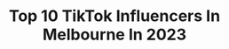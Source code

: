 ---
title: Top 10 TikTok Influencers In Melbourne In 2023
description: >-
  Find top TikTok influencers in Melbourne in 2023. Most popular hashtags: #fyp #melbourne #foryou.
platform: TikTok
hits: 450
text_top: Identify the best TikTok accounts on inBeat.
text_bottom: inBeat aggregates 450 TikTok influencers like this in Melbourne, Australia for you to work with.
profiles:
  - username: "sonusivia5"
    fullname: >-
      Sonu Sivia
    bio: >-
      MELBOURNE
    location: "Australia"
    followers: 114300
    engagement: 994
    commentsToLikes: 0.021470
    id: ck81t0ce8ugz50j785wh21297
    verified: false
    hashtags: "#sonusivia, #melbourne"
  - username: "punjabigora"
    fullname: >-
      Gora Jatt
    bio: >-
      🇦🇺 Melbourne 🇦🇺
    location: "Australia"
    followers: 399400
    engagement: 997
    commentsToLikes: 0.011233
    id: ck81t0cznuh5l0j78ck8jyjrm
    verified: false
    hashtags: "#goat, #diljitdosanjh, #game, #2222"
  - username: "pardeep_parry7"
    fullname: >-
      Pardeep Singh
    bio: >-
      🇦🇺Melbourne🇦🇺
    location: "Australia"
    followers: 165400
    engagement: 576
    commentsToLikes: 0.013936
    id: ck904fsoze7pm0j78i60v0wom
    verified: false
    hashtags: "#k200, #kenworth, #pardeep, #melbourne"
  - username: "sandhuz__avi"
    fullname: >-
      Sandhuz avi 
    bio: >-
      Melbourne 🇦🇺
    location: "Australia"
    followers: 32700
    engagement: 246
    commentsToLikes: 0.045912
    id: ck81t0o9iujh20j781k09umkh
    verified: false
    hashtags: "#melbourne, #tiktok, #sidhumoosewala, #brownmunde"
  - username: "jolegsi"
    fullname: >-
      jolegsi
    bio: >-
      From Melbourne Australia, I'll appear in your dreams and nightmares
    location: "Australia"
    followers: 157500
    engagement: 2070
    commentsToLikes: 0.040703
    id: ck8klez1m3lj60j78ixcxnnro
    verified: false
    hashtags: "#duet, #leagueofvillains, #jolegsi, #danganronpacosplay"
  - username: "the5thwatches"
    fullname: >-
      The5th
    bio: >-
      From Melbourne, Australia. Shipped Worldwide.
    location: "Australia"
    followers: 1979
    engagement: 1546
    commentsToLikes: 0.263889
    id: ck9fipmuubzv20j786zo1i0dh
    verified: false
    hashtags: "#foryou, #smallbusinesscheck, #the5thfam, #the5th"
  - username: "jonathangoro"
    fullname: >-
      Jonathan Goro
    bio: >-
      📍Melbourne, Australia 17 <> Instagram: Jonathangoro__ 230k????
    location: "Australia"
    followers: 225600
    engagement: 2106
    commentsToLikes: 0.086704
    id: ckbqr3l7zby3u0j23u1a1kre2
    verified: false
    hashtags: "#foryou, #trending, #levitating, #standingwithyou"
  - username: "tahls.ajw"
    fullname: >-
      Tahlia Ward
    bio: >-
      Yes I'm 21! Goal 120k Melbourne Itsjusttahlia@gmail.com
    location: "Australia"
    followers: 111400
    engagement: 1961
    commentsToLikes: 0.026022
    id: ck9m4hzgnkduf0j78oihgyoxs
    verified: false
    hashtags: "#beautytutorial, #10secondsvs, #makeup, #cosplay"
  - username: "billy_backflip"
    fullname: >-
      Billy_backflip
    bio: >-
      📍Melbourne, AU 17
    location: "Australia"
    followers: 16400
    engagement: 1936
    commentsToLikes: 0.029495
    id: ckcjrlylwhbam0j234t2oq2zv
    verified: false
    hashtags: "#vic, #ohno, #melbourne, #aussie"
  - username: "sylvana.k"
    fullname: >-
      sylvanaaa
    bio: >-
      16 melbourne 🇱🇧🇸🇮 18k?
    location: "Australia"
    followers: 17000
    engagement: 1999
    commentsToLikes: 0.022573
    id: ckdcaltmoitgv0j23ulzk6gxl
    verified: false
    hashtags: "#stitch, #greenscreenvideo, #blowup, #foryoupage"
---
